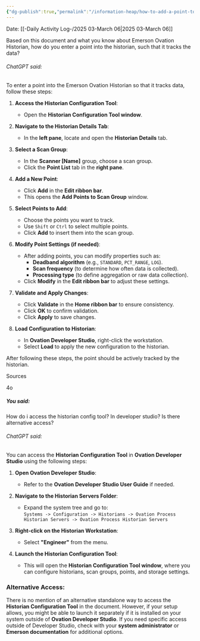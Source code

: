 ```yaml
---
{"dg-publish":true,"permalink":"/information-heap/how-to-add-a-point-to-the-ovation-historian/","noteIcon":"","created":"2025-05-20T09:18:16.360-05:00"}
---
```


Date: [[-Daily Activity Log-/2025 03-March 06\|2025 03-March 06]]

Based on this document and what you know about Emerson Ovation Historian, how do you enter a point into the historian, such that it tracks the data?

###### ChatGPT said:

To enter a point into the Emerson Ovation Historian so that it tracks data, follow these steps:

1. **Access the Historian Configuration Tool**:
    
    - Open the **Historian Configuration Tool window**.
2. **Navigate to the Historian Details Tab**:
    
    - In the **left pane**, locate and open the **Historian Details** tab.
3. **Select a Scan Group**:
    
    - In the **Scanner [Name]** group, choose a scan group.
    - Click the **Point List** tab in the **right pane**.
4. **Add a New Point**:
    
    - Click **Add** in the **Edit ribbon bar**.
    - This opens the **Add Points to Scan Group** window.
5. **Select Points to Add**:
    
    - Choose the points you want to track.
    - Use `Shift` or `Ctrl` to select multiple points.
    - Click **Add** to insert them into the scan group.
6. **Modify Point Settings (if needed)**:
    
    - After adding points, you can modify properties such as:
        - **Deadband algorithm** (e.g., `STANDARD`, `PCT_RANGE`, `LOG`).
        - **Scan frequency** (to determine how often data is collected).
        - **Processing type** (to define aggregation or raw data collection).
    - Click **Modify** in the **Edit ribbon bar** to adjust these settings.
7. **Validate and Apply Changes**:
    
    - Click **Validate** in the **Home ribbon bar** to ensure consistency.
    - Click **OK** to confirm validation.
    - Click **Apply** to save changes.
8. **Load Configuration to Historian**:
    
    - In **Ovation Developer Studio**, right-click the workstation.
    - Select **Load** to apply the new configuration to the historian.

After following these steps, the point should be actively tracked by the historian​.

Sources

4o

##### You said:

How do i access the historian config tool? In developer studio? Is there alternative access?

###### ChatGPT said:

You can access the **Historian Configuration Tool** in **Ovation Developer Studio** using the following steps:

1. **Open Ovation Developer Studio**:
    
    - Refer to the **Ovation Developer Studio User Guide** if needed.
2. **Navigate to the Historian Servers Folder**:
    
    - Expand the system tree and go to:  
        `Systems -> Configuration -> Historians -> Ovation Process Historian Servers -> Ovation Process Historian Servers`
3. **Right-click on the Historian Workstation**:
    
    - Select **"Engineer"** from the menu.
4. **Launch the Historian Configuration Tool**:
    
    - This will open the **Historian Configuration Tool window**, where you can configure historians, scan groups, points, and storage settings​.

### Alternative Access:

There is no mention of an alternative standalone way to access the **Historian Configuration Tool** in the document. However, if your setup allows, you might be able to launch it separately if it is installed on your system outside of **Ovation Developer Studio**. If you need specific access outside of Developer Studio, check with your **system administrator** or **Emerson documentation** for additional options.